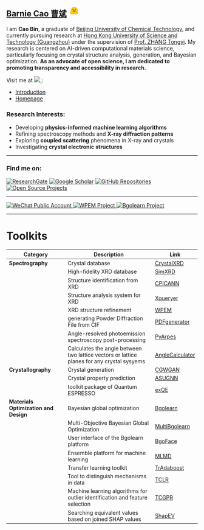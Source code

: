 
## [Barnie Cao 曹斌](http://www.caobin.asia/)  <img src="./logo.jpeg" alt="Logo" width="30" height="30">

I am **Cao Bin**, a graduate of [Beijing University of Chemical Technology](https://www.buct.edu.cn/main.htm), and currently pursuing research at [Hong Kong University of Science and Technology (Guangzhou)](https://www.hkust-gz.edu.cn/) under the supervision of [Prof. ZHANG Tongyi](https://gbaaa.org.hk/en-us/article/67). My research is centered on AI-driven computational materials science, particularly focusing on crystal structure analysis, generation, and Bayesian optimization. **As an advocate of open science, I am dedicated to promoting transparency and accessibility in research.**

Visit me at <a href='https://scholar.google.com/citations?user=XXCuRdoAAAAJ&hl=zh-CN&authuser=1'>
  <img src="https://img.shields.io/badge/Google%20Scholar--blue?logo=Google%20Scholar&style=flat&labelColor=f6f6f6">
</a>:
- [Introduction](https://bin-cao.github.io/caobin/)
- [Homepage](http://www.caobin.asia/)



### Research Interests:
+ Developing **physics-informed machine learning algorithms**
+ Refining spectroscopy methods and **X-ray diffraction patterns**
+ Exploring **coupled scattering** phenomena in X-ray and crystals
+ Investigating **crystal electronic structures**

---

### Find me on:
[![ResearchGate](https://img.shields.io/badge/ResearchGate-Bin%20Cao-yellowgreen)](https://www.researchgate.net/profile/Bin-Cao-37)
[![Google Scholar](https://img.shields.io/badge/Google%20Scholar-Bin%20CAO-orange)](https://scholar.google.com.hk/citations?user=XXCuRdoAAAAJ&hl=zh-CN)
[![GitHub Repositories](https://img.shields.io/badge/Repositories-GitHub-blue)](https://github.com/Bin-Cao?tab=repositories)
[![Open Source Projects](https://img.shields.io/badge/Open--source%20Projects-PyPI-orange)](https://pypi.org/user/CaoBin/)

---

<a href="https://mp.weixin.qq.com/s/4etGcIri-AXUT5GAKL0cJg" target="_blank">
    <img width="210" height="70" alt="WeChat Public Account" src="https://github.com/Bin-Cao/Bin-Cao/assets/86995074/461ad549-551f-45ad-8fe4-0ec717917a1d">
</a>
<a href="https://github.com/WPEM" target="_blank">
    <img width="280" height="80" alt="WPEM Project" src="https://github.com/Bin-Cao/Bin-Cao/assets/86995074/26cb31c8-7072-4eee-be32-934a870d1bb9">
</a>
<a href="https://github.com/Bgolearn" target="_blank">
    <img width="280" height="80" alt="Bgolearn Project" src="https://github.com/user-attachments/assets/4e551dff-525b-4784-9789-e0abc4708fdc">
</a>

---

# Toolkits

| **Category**                                    | **Description**                                                                                     | **Link**                                                                 |
|---------------------------------------|-----------------------------------------------------------------------------------------------------|---------------------------------------------------------------------------|
| **Spectrography**                     | Crystal database                                                                                   | [CrystalXRD](https://github.com/Bin-Cao/CrystalXRD)                      |
|                                       | High-fidelity XRD database                                                                         | [SimXRD](https://github.com/Bin-Cao/SimXRD)                              |
|                                       | Structure identification from XRD                                                                  | [CPICANN](https://github.com/WPEM/CPICANN)                               |
|                                       | Structure analysis system for XRD                                                                  | [Xqueryer](https://xqueryer.caobin.asia/)                                |
|                                       | XRD structure refinement                                                                           | [WPEM](https://github.com/Bin-Cao/WPEM)                                  |
|                                       | generating Powder Diffraction File from CIF                                                  | [PDFgenerator](https://github.com/Bin-Cao/PDFgenerator)                          |
|                                       | Angle-resolved photoemission spectroscopy post-processing                                          | [PyArpes](https://github.com/Bin-Cao/PyArpes)                            |
|                                       | Calculates the angle between two lattice vectors or lattice planes for any crystal sysyems             | [AngleCalculator](https://github.com/Bin-Cao/WPEM/tree/main/AngleCalculator)                            |
| **Crystallography**                   | Crystal generation                                                                                 | [CGWGAN](https://github.com/WPEM/CGWGAN)                                 |
|                                       | Crystal property prediction                                                                        | [ASUGNN](https://github.com/AI4Cr/ASUGNN)                            |
|                                       | toolkit package of Quantum ESPRESSO                                                               | [exQE](https://github.com/Bin-Cao/exQE)                                  |
| **Materials Optimization and Design** | Bayesian global optimization                                                                       | [Bgolearn](https://github.com/Bin-Cao/Bgolearn)                          |
|                                       | Multi-Objective Bayesian Global Optimization                                                      | [MultiBgolearn](https://github.com/Bin-Cao/MultiBgolearn)                |
|                                       | User interface of the Bgolearn platform                                                           | [BgoFace](https://github.com/Bgolearn/BgoFace)                           |
|                                       | Ensemble platform for machine learning                                                            | [MLMD](https://github.com/Jiaxuan-Ma/MLMD)                               |
|                                       | Transfer learning toolkit                                                                         | [TrAdaboost](https://github.com/Bin-Cao/TrAdaboost)                      |
|                                       | Tool to distinguish mechanisms in data                                                            | [TCLR](https://github.com/Bin-Cao/TCLRmodel)                             |
|                                       | Machine learning algorithms for outlier identification and feature selection                       | [TCGPR](https://github.com/Bin-Cao/TCGPR)                                |
|                                       | Searching equivalent values based on joined SHAP values                   | [ShapEV](https://github.com/Bin-Cao/ShapEV)                                |


